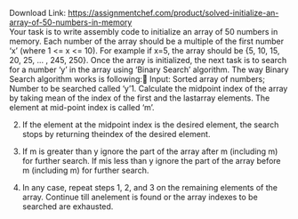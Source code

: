 Download Link: https://assignmentchef.com/product/solved-initialize-an-array-of-50-numbers-in-memory
<br>
Your task is to write assembly code to initialize an array of 50 numbers in memory. Each number of the array should be a multiple of the first number ‘x’ (where 1 &lt;= x &lt;= 10). For example if x=5, the array should be {5, 10, 15, 20, 25, … , 245, 250}. Once the array is initialized, the next task is to search for a number ‘y’ in the array using ‘Binary Search’ algorithm. The way Binary Search algorithm works is following: Input: Sorted array of numbers; Number to be searched called ‘y’1. Calculate the midpoint index of the array by taking mean of the index of the first and the lastarray elements. The element at mid-point index is called ‘m’.

2. If the element at the midpoint index is the desired element, the search stops by returning theindex of the desired element.

3. If m is greater than y ignore the part of the array after m (including m) for further search. If mis less than y ignore the part of the array before m (including m) for further search.

4. In any case, repeat steps 1, 2, and 3 on the remaining elements of the array. Continue till anelement is found or the array indexes to be searched are exhausted.